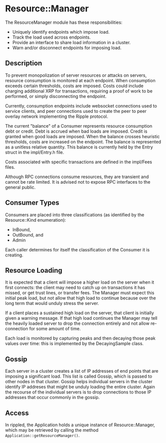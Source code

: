 # Resource::Manager

The ResourceManager module has these responsibilities:

- Uniquely identify endpoints which impose load.
- Track the load used across endpoints.
- Provide an interface to share load information in a cluster.
- Warn and/or disconnect endpoints for imposing load.

## Description

To prevent monopolization of server resources or attacks on servers,
resource consumption is monitored at each endpoint. When consumption
exceeds certain thresholds, costs are imposed. Costs could include charging
additional XRP for transactions, requiring a proof of work to be
performed, or simply disconnecting the endpoint.

Currently, consumption endpoints include websocket connections used to
service clients, and peer connections used to create the peer to peer
overlay network implementing the Ripple protocol.

The current "balance" of a Consumer represents resource consumption
debt or credit. Debt is accrued when bad loads are imposed. Credit is
granted when good loads are imposed. When the balance crosses heuristic
thresholds, costs are increased on the endpoint. The balance is
represented as a unitless relative quantity. This balance is currently
held by the Entry struct in the impl/Entry.h file.

Costs associated with specific transactions are defined in the
impl/Fees files.

Although RPC connections consume resources, they are transient and
cannot be rate limited. It is advised not to expose RPC interfaces
to the general public.

## Consumer Types

Consumers are placed into three classifications (as identified by the
Resource::Kind enumeration):

- InBound,
- OutBound, and
- Admin

Each caller determines for itself the classification of the Consumer it is
creating.

## Resource Loading

It is expected that a client will impose a higher load on the server
when it first connects: the client may need to catch up on transactions
it has missed, or get trust lines, or transfer fees. The Manager must
expect this initial peak load, but not allow that high load to continue
because over the long term that would unduly stress the server.

If a client places a sustained high load on the server, that client
is initially given a warning message. If that high load continues
the Manager may tell the heavily loaded server to drop the connection
entirely and not allow re-connection for some amount of time.

Each load is monitored by capturing peaks and then decaying those peak
values over time: this is implemented by the DecayingSample class.

## Gossip

Each server in a cluster creates a list of IP addresses of end points
that are imposing a significant load. This list is called Gossip, which
is passed to other nodes in that cluster. Gossip helps individual
servers in the cluster identify IP addreses that might be unduly loading
the entire cluster. Again the recourse of the individual servers is to
drop connections to those IP addresses that occur commonly in the gossip.

## Access

In rippled, the Application holds a unique instance of Resource::Manager,
which may be retrieved by calling the method
`Application::getResourceManager()`.
